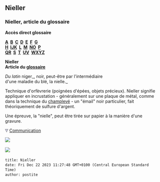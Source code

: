 ## Nieller
### Nieller, article du glossaire
 **Accès direct glossaire**

**[A](a.html)  [B](b.html)  [C](c.html)  [D](d.html)  [E](e.html)  [F](f.html)  [G](g.html)  
[H](h.html)  [IJK](ijk.html)  [L](l.html)  [M](m.html)  [NO](no.html)  [P](p.html)  
[QR](qr.html)  [S](s.html)  [T](t.html)  [UV](uv.html)  [WXYZ](wxyz.html)**

**Nieller  
Article du [glossaire](glossaire.html)**

_Du latin_ niger_, noir, peut-être par l'intermédiaire  
d'une maladie du blé, la nielle._

Technique d'orfèvrerie (poignées d'épées, objets précieux). Nieller signifie appliquer en incrustation - généralement sur une plaque de métal, comme dans la technique du [champlevé](champlever.html) - un "émail" noir particulier, fait théoriquement de sulfure d'argent.

Une épreuve, la "nielle", peut être tirée sur papier à la manière d'une gravure.



![](images/flechebas.gif) [Communication](http://www.artrealite.com/annonceurs.htm) 

[![](https://cbonvin.fr/sites/regie.artrealite.com/visuels/campagne1.png)](index-2.html#20131014)

![](https://cbonvin.fr/sites/regie.artrealite.com/visuels/campagne2.png)
```
title: Nieller
date: Fri Dec 22 2023 11:27:48 GMT+0100 (Central European Standard Time)
author: postite
```
